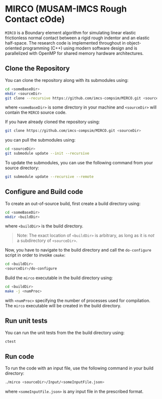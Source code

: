 # MIRCO (MUSAM-IMCS Rough Contact cOde)

`MIRCO` is a Boundary element algorithm for simulating linear elastic frictionless normal contact between a rigid rough indentor and an elastic half-space. The research code is implemented throughout in object-oriented programming (C++) using modern software design and is parallelized with OpenMP for shared memory hardware architectures.

## Clone the Repository

You can clone the repository along with its submodules using:

```bash
cd <someBaseDir>
mkdir <sourceDir>
git clone --recursive https://github.com/imcs-compsim/MIRCO.git <sourceDir>
```
where `<someBaseDir>` is some directory in your machine and `<sourceDir>` will contain the `MIRCO` source code.

If you have already cloned the repository using:
```bash
git clone https://github.com/imcs-compsim/MIRCO.git <sourceDir>
```
you can pull the submodules using: 
```bash
cd <sourceDir>
git submodule update --init --recursive
```
To update the submodules, you can use the following command from your source directory:
```bash
git submodule update --recursive --remote
```

## Configure and Build code

To create an out-of-source build, first create a build directory using:
```bash
cd <someBaseDir>
mkdir <buildDir>
```
where `<buildDir>` is the build directory.

> Note: The exact location of `<buildDir>` is arbitrary, as long as it is _not_ a subdirectory of `<sourceDir>`.

Now, you have to navigate to the build directory and call the `do-configure` script in order to invoke `cmake`:
```bash
cd <buildDir>
<sourceDir>/do-configure
```
Build the `mirco` executable in the build directory using:
```bash
cd <buildDir>
make -j <numProc>
```
with `<numProc>` specifying the number of processes used for compilation.
The `mirco` executable will be created in the build directory.

## Run unit tests

You can run the unit tests from the the build directory using:
```bash
ctest
```

## Run code

To run the code with an input file, use the following command in your build directory:
```bash
./mirco <sourceDir>/Input/<someInputFile.json>
```
where `<someInputFile.json>` is any input file in the prescribed format.